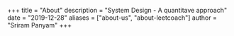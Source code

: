 +++
title = "About"
description = "System Design - A quantitave approach"
date = "2019-12-28"
aliases = ["about-us", "about-leetcoach"]
author = "Sriram Panyam"
+++

